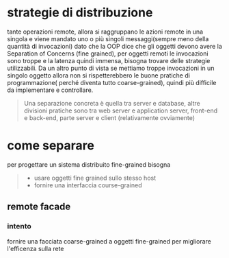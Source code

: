 # strategie di distribuzione
tante operazioni remote, allora si raggruppano le azioni remote in una singola e viene mandato uno o più singoli messaggi(sempre meno della quantità di invocazioni)
dato che la OOP dice che gli oggetti devono avere la Separation of Concerns (fine grained), per oggetti remoti le invocazioni sono troppe e la latenza quindi immensa, bisogna trovare delle strategie utilizzabili.
Da un altro punto di vista se mettiamo troppe invocazioni in un singolo oggetto allora non si rispetterebbero le buone pratiche di programmazione( perché diventa tutto coarse-grained), quindi più difficile da implementare e controllare.
> Una separazione concreta è quella tra server e database, altre divisioni pratiche sono tra web server e application server, front-end e back-end, parte server e client (relativamente ovviamente)
# come separare
per progettare un sistema distribuito fine-grained bisogna
> - usare oggetti fine grained sullo stesso host
> - fornire una interfaccia course-grained 

## remote facade
### intento
fornire una facciata coarse-grained a oggetti fine-grained per migliorare l'efficenza sulla rete